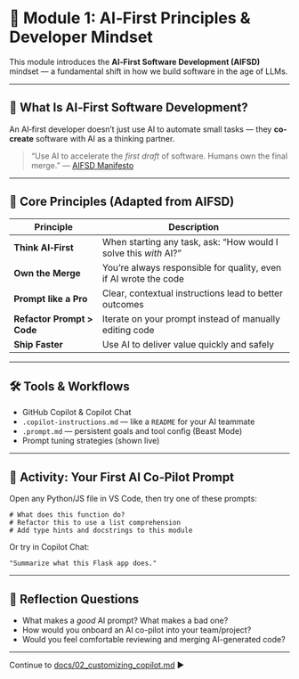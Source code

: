 # 📘 Module 1: AI‑First Principles & Developer Mindset

This module introduces the **AI‑First Software Development (AIFSD)** mindset — a fundamental shift in how we build software in the age of LLMs.

---

## 🧠 What Is AI‑First Software Development?

An AI‑first developer doesn’t just use AI to automate small tasks — they **co-create** software with AI as a thinking partner.

> “Use AI to accelerate the *first draft* of software. Humans own the final merge.” — [AIFSD Manifesto](https://www.tembo.io/blog/ai-first-software-development-manifesto)

---

## 🧭 Core Principles (Adapted from AIFSD)

| Principle              | Description |
|------------------------|-------------|
| **Think AI‑First**     | When starting any task, ask: “How would I solve this *with* AI?” |
| **Own the Merge**      | You’re always responsible for quality, even if AI wrote the code |
| **Prompt like a Pro**  | Clear, contextual instructions lead to better outcomes |
| **Refactor Prompt > Code** | Iterate on your prompt instead of manually editing code |
| **Ship Faster**        | Use AI to deliver value quickly and safely |

---

## 🛠️ Tools & Workflows

- GitHub Copilot & Copilot Chat
- `.copilot-instructions.md` — like a `README` for your AI teammate
- `.prompt.md` — persistent goals and tool config (Beast Mode)
- Prompt tuning strategies (shown live)

---

## 🧪 Activity: Your First AI Co‑Pilot Prompt

Open any Python/JS file in VS Code, then try one of these prompts:

```
# What does this function do?
# Refactor this to use a list comprehension
# Add type hints and docstrings to this module
```

Or try in Copilot Chat:

```
"Summarize what this Flask app does."
```

---

## 🧵 Reflection Questions

- What makes a *good* AI prompt? What makes a bad one?
- How would you onboard an AI co-pilot into your team/project?
- Would you feel comfortable reviewing and merging AI-generated code?

---

Continue to [docs/02_customizing_copilot.md](./02_customizing_copilot.md) ▶️

